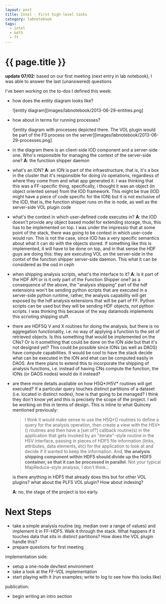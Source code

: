 ```yaml
---
layout: post
title: Intel - First high-level tasks
category: labnotebook
tags:
  - intel
  - hdf5
  - ff
---
```


# {{ page.title }}

**update 07/02:** based on our first meeting (next entry in lab notebook), I was able to answer the
last (unanswered) questions

I've been working on the to-dos I defined this week:

  - how does the entity diagram looks like?

    ![entity diagram][images/labnotebook/2013-06-29-entities.png]

  - how about in terms for running processes?

    ![entity diagram with processes depicted there. The VOL plugin would be part of the FS process on the server][images/labnotebook/2013-06-29-processes.png]

  - in the diagram there is an client-side IOD component and a server-side one. Who's responsible 
    for managing the context of the server-side one? **A**: the functiion shipper daemon

  - what's an ION? **A**: an ION is part of the infraestructure, that is, it's a box in the cluster 
    that it's responsible for doing i/o operations, regardless of where they come from and what app 
    generated it. I was thinking that this was a FF-specific thing, specifically, i thought it was 
    an object (in object oriented sense) from the IOD framework. This might be true (IOD might have 
    a piece of code specific for the ION) but it is not exclusive of the IOD, that is, the function 
    shipper runs on the io node, as well as the server-side VOL plugin code

  - what's the context in which user-defined code executes in? **A**: the  IOD doesn't provide any 
    object based model for extending storage, thus, this has to be implemented on top. I was under 
    the impressio  that at some point of the stack, there was going to be context in which user-code 
    would run. This is not the case, since IOD has a very specific semantics about what it can do 
    with the objects stored. If something like this is implemented, it will have to be done on top, 
    and in that sense the HDF guys are doing this: they are executing VOL on the server-side in the 
    contxt of the function shipper server-side daemon. This what it can be considered as the osd in 
    ceph

  - when shipping analysis scripts, what's the interface to it? **A**: Is it part of the HDF API or 
    is it only part of the Function Shipper one? as a consequence of the above, the "analysis 
    shipping" part of the hdf extensions won't be sending python scripts that are executed in a 
    server-side python runtime, rather, the analysis capability will get exposed by the hdf analysis 
    extensions that will be part of FF. Python scripts can be used but they will be sending HDF 
    objects, not python scripts. I was thinking this because of the way datamods implements this 
    scrioting shipping stuff.

  - there are HDF5Q V and X routines for doing the analysis, but there is no aggregation 
    functionality, i.e. no way of applying a function to the set of retrieved objects. Is this 
    something that would be implemented on the CNs? Or is it something that could be done on the ION 
    side but that it's not designed yet? This could be possible since IONs (as well as DAOS) have 
    compute capabilities. It would be cool to have the stack decide what can be executed in the ION 
    and ehat can be computed easily in DAOS. Are there plans to extend this to incorporate the 
    shipping of analysis functions, i.e. instead of having CNs compute the function, the IONs (or 
    DAOS nodes) would do it instead?

  - are there more details available on how H5Q*/H5V* routines will get executed? If a particular 
    query touches distinct partitions of a dataset (i.e. located in distinct nodes), how is that 
    going to be managed? I think they don't know yet and this is precisely the scope of the project. 
    I will be working on this in terms of design. This is inline to what Quincey mentioned 
    previously:

    > I think it would make sense to use the H5Q*() routines to define a query for the analysis 
    operation, then create a view with the H5V*() routines and then have a [set of?] callback 
    routine(s) in the application that gets invoked by an "iterate"-style routine in the H5V 
    interface, passing in pieces of HDF5 file information (links, attributes, data elements, etc) 
    for the application to look at and decide if it wanted to keep the information.  And, **the 
    analysis shipping component within HDF5 should divide up the HDF5 container, so that it can be 
    processed in parallel**. Not your typical MapReduce-style analysis, I don't think...

    is there anything in HDF5 that already does this but for other VOL plugins? what about the PLFS 
    VOL plugin? How about indexing?

    **A**: no, the stage of the project is too early.

# Next Steps

  - take a simple analysis routine (eg. median over a range of values) and implement it in FF-HDF5. 
    Walk it through the stack. What happens if it touches data that sits in distinct partitions? How 
    does the VOL plugin handle this?
  - prepare questions for first meeting

implementation side:

  - setup a one-node dev/test environment
  - take a look at the FF-VOL implementation
  - start playing with it (run examples; write to log to see how this looks like)

publication:

  - begin writing an intro section


